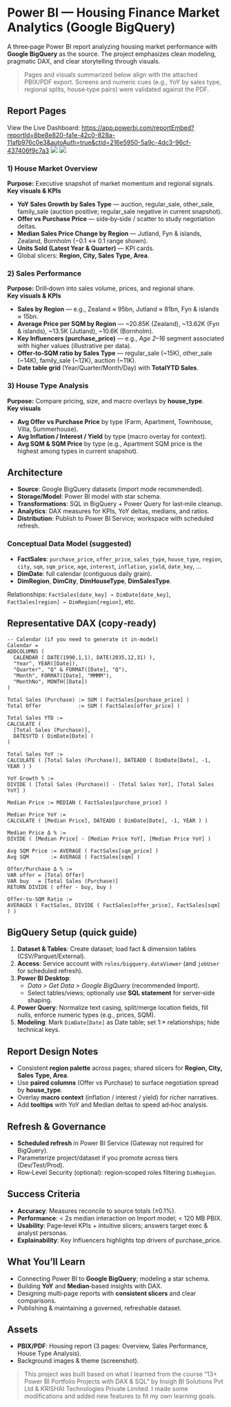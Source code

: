 # Power BI — Housing Finance Market Analytics (Google BigQuery)

A three‑page Power BI report analyzing housing market performance with **Google BigQuery** as the source. The project emphasizes clean modeling, pragmatic DAX, and clear storytelling through visuals.

> Pages and visuals summarized below align with the attached PBIX/PDF export. Screens and numeric cues (e.g., YoY by sales type, regional splits, house‑type pairs) were validated against the PDF.

## Report Pages

View the Live Dashboard: https://app.powerbi.com/reportEmbed?reportId=8be8e820-fa1e-42c0-828a-11afb976c0e3&autoAuth=true&ctid=216e5950-5a9c-4dc3-96cf-437406f9c7a3
![](https://github.com/khanhmdinh/khanhmdinh.github.io/blob/8a47bd066381b874acd9aa52b30d934d44a30e58/images/Housing_Finance_Market_Analytics_1.png)
![](https://github.com/khanhmdinh/khanhmdinh.github.io/blob/8a47bd066381b874acd9aa52b30d934d44a30e58/images/Housing_Finance_Market_Analytics_2.png)

### 1) House Market Overview
**Purpose:** Executive snapshot of market momentum and regional signals.  
**Key visuals & KPIs**
- **YoY Sales Growth by Sales Type** — auction, regular_sale, other_sale, family_sale (auction positive; regular_sale negative in current snapshot).  
- **Offer vs Purchase Price** — side‑by‑side / scatter to study negotiation deltas.
- **Median Sales Price Change by Region** — Jutland, Fyn & islands, Zealand, Bornholm (−0.1 ↔ 0.1 range shown).
- **Units Sold (Latest Year & Quarter)** — KPI cards.
- Global slicers: **Region, City, Sales Type, Area**.

### 2) Sales Performance
**Purpose:** Drill‑down into sales volume, prices, and regional share.  
**Key visuals & KPIs**
- **Sales by Region** — e.g., Zealand ≈ 95bn, Jutland ≈ 81bn, Fyn & islands ≈ 15bn.
- **Average Price per SQM by Region** — ~20.85K (Zealand), ~13.62K (Fyn & islands), ~13.5K (Jutland), ~10.6K (Bornholm).
- **Key Influencers (purchase_price)** — e.g., *Age 2–16* segment associated with higher values (illustrative per data).
- **Offer‑to‑SQM ratio by Sales Type** — regular_sale (~15K), other_sale (~14K), family_sale (~12K), auction (~11K).
- **Date table grid** (Year/Quarter/Month/Day) with **TotalYTD Sales**.

### 3) House Type Analysis
**Purpose:** Compare pricing, size, and macro overlays by **house_type**.  
**Key visuals**
- **Avg Offer vs Purchase Price** by type (Farm, Apartment, Townhouse, Villa, Summerhouse).  
- **Avg Inflation / Interest / Yield** by type (macro overlay for context).  
- **Avg SQM & SQM Price** by type (e.g., Apartment SQM price is the highest among types in current snapshot).


## Architecture

- **Source**: Google BigQuery datasets (import mode recommended).  
- **Storage/Model**: Power BI model with star schema.
- **Transformations**: SQL in BigQuery + Power Query for last‑mile cleanup.
- **Analytics**: DAX measures for KPIs, YoY deltas, medians, and ratios.
- **Distribution**: Publish to Power BI Service; workspace with scheduled refresh.

### Conceptual Data Model (suggested)
- **FactSales**: `purchase_price`, `offer_price`, `sales_type`, `house_type`, `region`, `city`, `sqm`, `sqm_price`, `age`, `interest`, `inflation`, `yield`, `date_key`, …  
- **DimDate**: full calendar (contiguous daily grain).  
- **DimRegion**, **DimCity**, **DimHouseType**, **DimSalesType**.

Relationships: `FactSales[date_key] → DimDate[date_key]`, `FactSales[region] → DimRegion[region]`, etc.


## Representative DAX (copy‑ready)

```DAX
-- Calendar (if you need to generate it in-model)
Calendar =
ADDCOLUMNS (
  CALENDAR ( DATE(1990,1,1), DATE(2035,12,31) ),
  "Year", YEAR([Date]),
  "Quarter", "Q" & FORMAT([Date], "Q"),
  "Month", FORMAT([Date], "MMMM"),
  "MonthNo", MONTH([Date])
)

Total Sales (Purchase) := SUM ( FactSales[purchase_price] )
Total Offer            := SUM ( FactSales[offer_price] )

Total Sales YTD :=
CALCULATE (
  [Total Sales (Purchase)],
  DATESYTD ( DimDate[Date] )
)

Total Sales YoY :=
CALCULATE ( [Total Sales (Purchase)], DATEADD ( DimDate[Date], -1, YEAR ) )

YoY Growth % :=
DIVIDE ( [Total Sales (Purchase)] - [Total Sales YoY], [Total Sales YoY] )

Median Price := MEDIAN ( FactSales[purchase_price] )

Median Price YoY :=
CALCULATE ( [Median Price], DATEADD ( DimDate[Date], -1, YEAR ) )

Median Price Δ % :=
DIVIDE ( [Median Price] - [Median Price YoY], [Median Price YoY] )

Avg SQM Price := AVERAGE ( FactSales[sqm_price] )
Avg SQM       := AVERAGE ( FactSales[sqm] )

Offer/Purchase Δ % :=
VAR offer = [Total Offer]
VAR buy   = [Total Sales (Purchase)]
RETURN DIVIDE ( offer - buy, buy )

Offer-to-SQM Ratio :=
AVERAGEX ( FactSales, DIVIDE ( FactSales[offer_price], FactSales[sqm] ) )
```


## BigQuery Setup (quick guide)

1. **Dataset & Tables**: Create dataset; load fact & dimension tables (CSV/Parquet/External).  
2. **Access**: Service account with `roles/bigquery.dataViewer` (and `jobUser` for scheduled refresh).  
3. **Power BI Desktop**:  
   - *Data > Get Data > Google BigQuery* (recommended Import).  
   - Select tables/views; optionally use **SQL statement** for server‑side shaping.  
4. **Power Query**: Normalize text casing, split/merge location fields, fill nulls, enforce numeric types (e.g., prices, SQM).  
5. **Modeling**: Mark `DimDate[Date]` as Date table; set 1:* relationships; hide technical keys.


## Report Design Notes

- Consistent **region palette** across pages; shared slicers for **Region, City, Sales Type, Area**.
- Use **paired columns** (Offer vs Purchase) to surface negotiation spread by **house_type**.
- Overlay **macro context** (inflation / interest / yield) for richer narratives.
- Add **tooltips** with YoY and Median deltas to speed ad‑hoc analysis.


## Refresh & Governance

- **Scheduled refresh** in Power BI Service (Gateway not required for BigQuery).  
- Parameterize project/dataset if you promote across tiers (Dev/Test/Prod).  
- Row‑Level Security (optional): region‑scoped roles filtering `DimRegion`.


## Success Criteria

- **Accuracy**: Measures reconcile to source totals (±0.1%).  
- **Performance**: < 2s median interaction on Import model; < 120 MB PBIX.  
- **Usability**: Page‑level KPIs + intuitive slicers; answers target exec & analyst personas.  
- **Explainability**: Key Influencers highlights top drivers of purchase_price.


## What You’ll Learn

- Connecting Power BI to **Google BigQuery**; modeling a star schema.  
- Building **YoY** and **Median**‑based insights with DAX.  
- Designing multi‑page reports with **consistent slicers** and clear comparisons.  
- Publishing & maintaining a governed, refreshable dataset.


## Assets

- **PBIX/PDF**: Housing report (3 pages: Overview, Sales Performance, House Type Analysis).  
- Background images & theme (screenshot).

>This project was built based on what I learned from the course “13+ Power BI Portfolio Projects with DAX & SQL” by Insigh BI Solutions Pvt Ltd & KRISHAI Technologies Private Limited. I made some modifications and added new features to fit my own learning goals.
